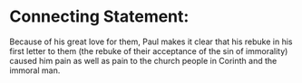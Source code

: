 # Connecting Statement:

Because of his great love for them, Paul makes it clear that his rebuke in his first letter to them (the rebuke of their acceptance of the sin of immorality) caused him pain as well as pain to the church people in Corinth and the immoral man.